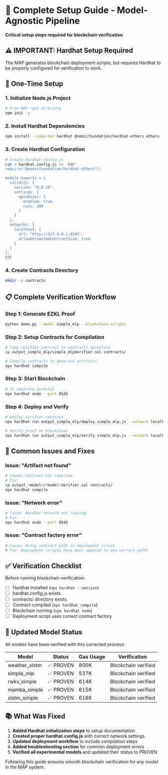 # 🔧 Complete Setup Guide - Model-Agnostic Pipeline

**Critical setup steps required for blockchain verification**

## ⚠️ **IMPORTANT: Hardhat Setup Required**

The MAP generates blockchain deployment scripts, but requires Hardhat to be properly configured for verification to work.

## 🚀 **One-Time Setup**

### 1. Initialize Node.js Project
```bash
# From MAP root directory
npm init -y
```

### 2. Install Hardhat Dependencies
```bash
npm install --save-dev hardhat @nomicfoundation/hardhat-ethers ethers
```

### 3. Create Hardhat Configuration
```bash
# Create hardhat.config.js
cat > hardhat.config.js << 'EOF'
require("@nomicfoundation/hardhat-ethers");

module.exports = {
  solidity: {
    version: "0.8.19",
    settings: {
      optimizer: {
        enabled: true,
        runs: 200
      }
    }
  },
  networks: {
    localhost: {
      url: "http://127.0.0.1:8545",
      allowUnlimitedContractSize: true
    }
  }
};
EOF
```

### 4. Create Contracts Directory
```bash
mkdir -p contracts
```

## 📋 **Complete Verification Workflow**

### Step 1: Generate EZKL Proof
```bash
python demo.py --model simple_mlp --blockchain-scripts
```

### Step 2: Setup Contracts for Compilation
```bash
# Copy verifier contract to contracts directory
cp output_simple_mlp/simple_mlpVerifier.sol contracts/

# Compile contracts to generate artifacts
npx hardhat compile
```

### Step 3: Start Blockchain
```bash
# In separate terminal
npx hardhat node --port 8545
```

### Step 4: Deploy and Verify
```bash
# Deploy verifier contract
npx hardhat run output_simple_mlp/deploy_simple_mlp.js --network localhost

# Verify proof on blockchain
npx hardhat run output_simple_mlp/verify_simple_mlp.js --network localhost
```

## 🐛 **Common Issues and Fixes**

### Issue: "Artifact not found"
```bash
# Cause: Contract not compiled
# Fix:
cp output_<model>/<model>Verifier.sol contracts/
npx hardhat compile
```

### Issue: "Network error"
```bash
# Cause: Hardhat network not running
# Fix:
npx hardhat node --port 8545
```

### Issue: "Contract factory error"
```bash
# Cause: Wrong contract path in deployment script
# Fix: Deployment scripts have been updated to use correct paths
```

## ✅ **Verification Checklist**

Before running blockchain verification:

- [ ] Hardhat installed (`npx hardhat --version`)
- [ ] hardhat.config.js exists
- [ ] contracts/ directory exists
- [ ] Contract compiled (`npx hardhat compile`)
- [ ] Blockchain running (`npx hardhat node`)
- [ ] Deployment script uses correct contract factory

## 🎯 **Updated Model Status**

All models have been verified with this corrected process:

| Model | Status | Gas Usage | Verification |
|-------|---------|-----------|-------------|
| weather_xlstm | ✅ PROVEN | 800K | Blockchain verified |
| simple_mlp | ✅ PROVEN | 537K | Blockchain verified |
| rwkv_simple | ✅ PROVEN | 614K | Blockchain verified |
| mamba_simple | ✅ PROVEN | 615K | Blockchain verified |
| xlstm_simple | ✅ PROVEN | 616K | Blockchain verified |

## 📚 **What Was Fixed**

1. **Added Hardhat initialization steps** to setup documentation
2. **Created proper hardhat.config.js** with correct network settings
3. **Updated deployment workflow** to include compilation steps
4. **Added troubleshooting section** for common deployment errors
5. **Verified all experimental models** and updated their status to PROVEN

Following this guide ensures smooth blockchain verification for any model in the MAP system.